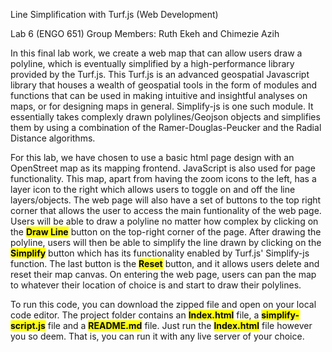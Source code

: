 Line Simplification with Turf.js (Web Development)

Lab 6 (ENGO 651)
Group Members: Ruth Ekeh and Chimezie Azih


In this final lab work, we create a web map that can allow users draw a polyline, which is eventually simplified by a high-performance library provided by the Turf.js. This Turf.js is an advanced geospatial Javascript library that houses a wealth of geospatial tools in the form of modules and functions that can be used in making intuitive and insightful analyses on maps, or for designing maps in general. Simplify-js is one such module. It essentially takes complexly drawn polylines/Geojson objects and simplifies them by using a combination of the Ramer-Douglas-Peucker and the Radial Distance algorithms.

For this lab, we have chosen to use a basic html page design with an OpenStreet map as its mapping frontend. JavaScript is also used for page functionality. This map, apart from having the zoom icons to the left, has a layer icon to the right which allows users to toggle on and off the line layers/objects. The web page will also have a set of buttons to the top right corner that allows the user to access the main funtionality of the web page. Users will be able to draw a polyline no matter how complex by clicking on the <mark>**Draw Line**</mark> button on the top-right corner of the page. After drawing the polyline, users will then be able to simplify the line drawn by clicking on the <mark>**Simplify**</mark> button which has its functionality enabled by Turf.js' Simplify-js function. The last button is the <mark>**Reset**</mark> button, and it allows users delete and reset their map canvas. On entering the web page, users can pan the map to whatever their location of choice is and start to draw their polylines. 

To run this code, you can download the zipped file and open on your local code editor. The project folder contains an <mark> **Index.html**</mark> file, a <mark>**simplify-script.js**</mark> file and a <mark>**README.md**</mark> file. Just run the <mark>**Index.html**</mark> file however you so deem. That is, you can run it with any live server of your choice. 